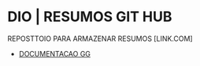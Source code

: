 # DIO | RESUMOS GIT HUB

REPOSTTOIO  PARA ARMAZENAR RESUMOS [LINK.COM]

- [DOCUMENTACAO GG](LINK.COM)



